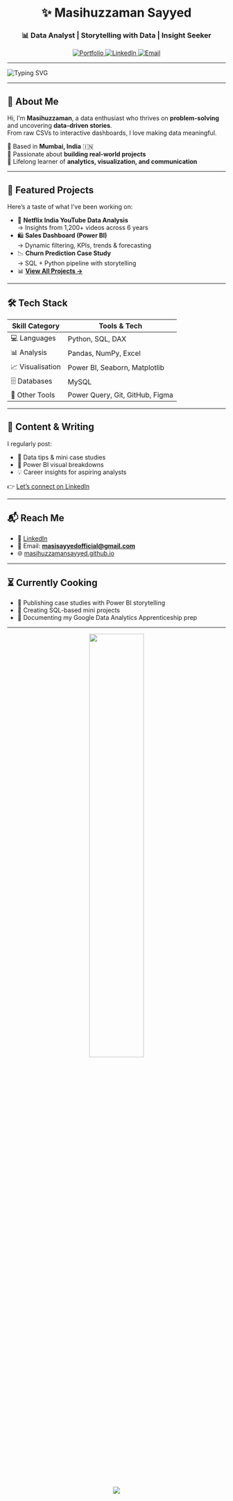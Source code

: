 <h1 align="center">✨ Masihuzzaman Sayyed</h1>
<h3 align="center">📊 Data Analyst | Storytelling with Data | Insight Seeker</h3>

<p align="center">
  <a href="https://masihuzzamansayyed.github.io" target="_blank">
    <img alt="Portfolio" src="https://img.shields.io/badge/🌐 Portfolio-View%20Now-blueviolet?style=for-the-badge&logo=google-chrome">
  </a>
  <a href="https://www.linkedin.com/in/masihuzzamansayyed/" target="_blank">
    <img alt="LinkedIn" src="https://img.shields.io/badge/🔗 LinkedIn-Connect-blue?style=for-the-badge&logo=linkedin">
  </a>
  <a href="mailto:masisayyedofficial@gmail.com" target="_blank">
    <img alt="Email" src="https://img.shields.io/badge/✉️ Email-Me-grey?style=for-the-badge&logo=gmail">
  </a>
</p>

---

<img src="https://readme-typing-svg.demolab.com?font=Fira+Code&pause=1000&color=0A66C2&center=true&vCenter=true&multiline=true&width=800&height=80&lines=Data+Analyst+from+Mumbai;Turning+Raw+Data+into+Actionable+Insights;Power+BI+%7C+SQL+%7C+Python+%7C+Storytelling" alt="Typing SVG" align="center"/>

---

## 🧠 About Me

Hi, I’m <strong>Masihuzzaman</strong>, a data enthusiast who thrives on <strong>problem-solving</strong> and uncovering <strong>data-driven stories</strong>.  
From raw CSVs to interactive dashboards, I love making data meaningful.

🔹 Based in <strong>Mumbai, India</strong> 🇮🇳  
🔹 Passionate about <strong>building real-world projects</strong>  
🔹 Lifelong learner of <strong>analytics, visualization, and communication</strong>

---

## 🚀 Featured Projects

Here’s a taste of what I’ve been working on:

- 🎥 <strong>Netflix India YouTube Data Analysis</strong>  
  → Insights from 1,200+ videos across 6 years  
- 🛍️ <strong>Sales Dashboard (Power BI)</strong>  
  → Dynamic filtering, KPIs, trends & forecasting  
- 📉 <strong>Churn Prediction Case Study</strong>  
  → SQL + Python pipeline with storytelling  
- 📊 <a href="https://masihuzzamansayyed.github.io" target="_blank"><strong>View All Projects →</strong></a>

---

## 🛠️ Tech Stack

| Skill Category     | Tools & Tech |
|--------------------|--------------|
| 💻 Languages       | Python, SQL, DAX |
| 📊 Analysis        | Pandas, NumPy, Excel |
| 📈 Visualisation   | Power BI, Seaborn, Matplotlib |
| 🗄️ Databases       | MySQL |
| 🧰 Other Tools     | Power Query, Git, GitHub, Figma |

---

## 🧵 Content & Writing

I regularly post:

- 🧠 Data tips & mini case studies  
- 🎯 Power BI visual breakdowns  
- 💡 Career insights for aspiring analysts  

👉 <a href="https://www.linkedin.com/in/masihuzzamansayyed/" target="_blank">Let’s connect on LinkedIn</a>

---

## 📬 Reach Me

- 💼 <a href="https://www.linkedin.com/in/masihuzzamansayyed/" target="_blank">LinkedIn</a>  
- 📧 Email: <strong><a href="mailto:masisayyedofficial@gmail.com" target="_blank">masisayyedofficial@gmail.com</a></strong>  
- 🌐 <a href="https://masihuzzamansayyed.github.io" target="_blank">masihuzzamansayyed.github.io</a>

---

## ⏳ Currently Cooking

- 📍 Publishing case studies with Power BI storytelling  
- 📍 Creating SQL-based mini projects  
- 📍 Documenting my Google Data Analytics Apprenticeship prep

---

<p align="center">
  <img src="https://github-readme-stats.vercel.app/api?username=MasihuzzamanSayyed&show_icons=true&theme=radical&hide_border=true" width="50%" />
</p>

<p align="center">
  <img src="https://komarev.com/ghpvc/?username=MasihuzzamanSayyed&label=Profile+Views&color=0A66C2&style=flat" />
</p>
